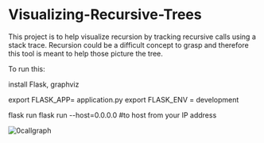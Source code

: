 # Visualizing-Recursive-Trees

This project is to help visualize recursion by tracking recursive calls using a stack trace. Recursion could be a difficult concept to grasp and therefore this tool is meant to help those picture the tree. 

To run this: 

install Flask, graphviz

export FLASK_APP= application.py
export FLASK_ENV = development 

flask run
flask run --host=0.0.0.0 #to host from your IP address

![0callgraph](https://user-images.githubusercontent.com/26440404/49846215-391f2980-fd98-11e8-9eed-981a790d914b.png)
